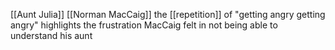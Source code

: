 [[Aunt Julia]] [[Norman MacCaig]]
the [[repetition]] of "getting angry getting angry" highlights the frustration MacCaig felt in not being able to understand his aunt